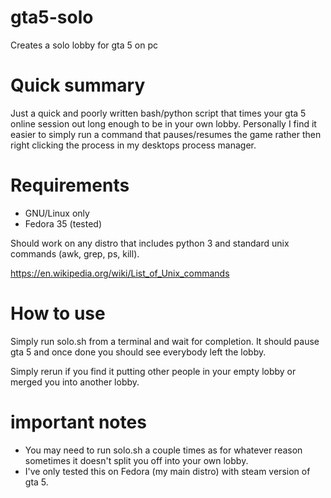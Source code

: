 # gta5-solo
Creates a solo lobby for gta 5 on pc

# Quick summary

Just a quick and poorly written bash/python script that times your gta 5 online session out long enough to be in your own lobby.
Personally I find it easier to simply run a command that pauses/resumes the game rather then right clicking the process in my desktops
process manager.

# Requirements
- GNU/Linux only
- Fedora 35 (tested)

Should work on any distro that includes python 3 and standard unix commands (awk, grep, ps, kill).

https://en.wikipedia.org/wiki/List_of_Unix_commands

# How to use
Simply run solo.sh from a terminal and wait for completion. It should pause gta 5 and once done you should see everybody left the lobby.

Simply rerun if you find it putting other people in your empty lobby or merged you into another lobby.


# important notes

- You may need to run solo.sh a couple times as for whatever reason sometimes it doesn't split you off into your own lobby.
- I've only tested this on Fedora (my main distro) with steam version of gta 5.
